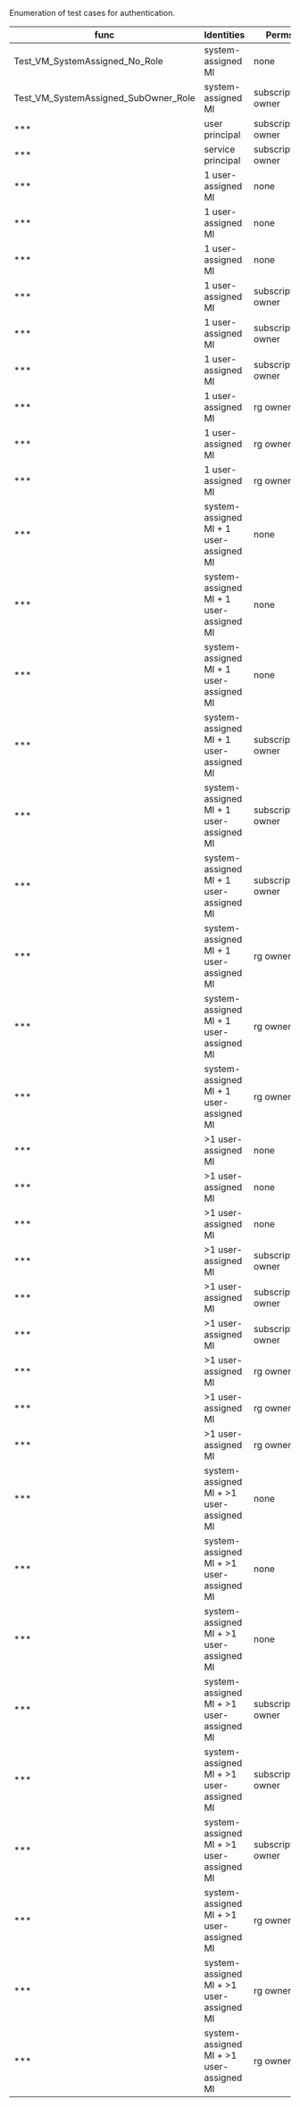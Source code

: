 Enumeration of test cases for authentication.  

| func | Identities | Perms | Username | Priority | Status |
| ---- | ---------- | ----- | -------- | -------- | ------ |
| Test_VM_SystemAssigned_No_Role | system-assigned MI | none | N/A | low | done |
| Test_VM_SystemAssigned_SubOwner_Role | system-assigned MI | subscription owner | N/A | high | done |
| *** | user principal | subscription owner | userid/pw | high | - |
| *** | service principal | subscription owner | client-id | high | - |
| *** | 1 user-assigned MI | none | client-id | high | - |
| *** | 1 user-assigned MI | none | object-id | low | - |
| *** | 1 user-assigned MI | none | resource-id | low | - |
| *** | 1 user-assigned MI | subscription owner | client-id | low | - |
| *** | 1 user-assigned MI | subscription owner | object-id | low | - |
| *** | 1 user-assigned MI | subscription owner | resource-id | low | - |
| *** | 1 user-assigned MI | rg owner | client-id | low | - |
| *** | 1 user-assigned MI | rg owner | object-id | low | - |
| *** | 1 user-assigned MI | rg owner | resource-id | low | - |
| *** | system-assigned MI + 1 user-assigned MI | none | client-id | low | - |
| *** | system-assigned MI + 1 user-assigned MI | none | object-id | low | - |
| *** | system-assigned MI + 1 user-assigned MI | none | resource-id | low | - |
| *** | system-assigned MI + 1 user-assigned MI | subscription owner | client-id | low | - |
| *** | system-assigned MI + 1 user-assigned MI | subscription owner | object-id | low | - |
| *** | system-assigned MI + 1 user-assigned MI | subscription owner | resource-id | low | - |
| *** | system-assigned MI + 1 user-assigned MI | rg owner | client-id | low | - |
| *** | system-assigned MI + 1 user-assigned MI | rg owner | object-id | low | - |
| *** | system-assigned MI + 1 user-assigned MI | rg owner | resource-id | low | - |
| *** | >1 user-assigned MI | none | client-id | low | - |
| *** | >1 user-assigned MI | none | object-id | low | - |
| *** | >1 user-assigned MI | none | resource-id | low | - |
| *** | >1 user-assigned MI | subscription owner | client-id | low | - |
| *** | >1 user-assigned MI | subscription owner | object-id | low | - |
| *** | >1 user-assigned MI | subscription owner | resource-id | low | - |
| *** | >1 user-assigned MI | rg owner | client-id | low | - |
| *** | >1 user-assigned MI | rg owner | object-id | low | - |
| *** | >1 user-assigned MI | rg owner | resource-id | low | - |
| *** | system-assigned MI + >1 user-assigned MI | none | client-id | low | - |
| *** | system-assigned MI + >1 user-assigned MI | none | object-id | low | - |
| *** | system-assigned MI + >1 user-assigned MI | none | resource-id | low | - |
| *** | system-assigned MI + >1 user-assigned MI | subscription owner | client-id | low | - |
| *** | system-assigned MI + >1 user-assigned MI | subscription owner | object-id | low | - |
| *** | system-assigned MI + >1 user-assigned MI | subscription owner | resource-id | low | - |
| *** | system-assigned MI + >1 user-assigned MI | rg owner | client-id | low | - |
| *** | system-assigned MI + >1 user-assigned MI | rg owner | object-id | low | - |
| *** | system-assigned MI + >1 user-assigned MI | rg owner | resource-id | low | - |
